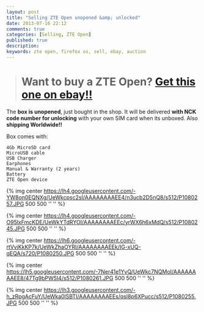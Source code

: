 ```yaml
---
layout: post
title: "Selling ZTE Open unopened &amp; unlocked"
date: 2013-07-16 22:12
comments: true
categories: [Selling, ZTE Open]
published: true
description:
keywords: zte open, firefox os, sell, ebay, auction
---
```

> # Want to buy a ZTE Open? [Get this one on ebay!!](http://www.ebay.es/itm/321166404309)

The **box is unopened**, just bought in the shop. It will be delivered **with NCK code number for unlocking** with your own SIM card when its unboxed. Also **shipping Worldwide!!**

Box comes with:

    4Gb MicroSD card
    MicroUSB cable
    USB Charger
    Earphones
    Manual & Warranty (2 years)
    Battery
    ZTE Open device

{% img center https://lh4.googleusercontent.com/-YW8on0EQNXg/UeWkcpsc2sI/AAAAAAAAEE4/n3ucb2D5nQ8/s512/P1080257.JPG 500 500 '' '' %}

{% img center https://lh4.googleusercontent.com/-O95lxFmcKDE/UeWkYTdRYOI/AAAAAAAAEEc/yrWX6h6xMdQ/s512/P1080245.JPG 500 500 '' '' %}

{% img center https://lh6.googleusercontent.com/-rtVvjKkKP7k/UeWkZhaOYRI/AAAAAAAAEEk/IG-xUQ-qEQA/s720/P1080250.JPG 500 500 '' '' %}

{% img center https://lh5.googleusercontent.com/-7Ner41e1YvQ/UeWkc7NQMoI/AAAAAAAAEE8/47Tg9bPW5I4/s512/P1080261.JPG 500 500 '' '' %}

{% img center https://lh3.googleusercontent.com/-h_zRpgAcFuY/UeWka0lSBTI/AAAAAAAAEEs/qsl8p6XPucc/s512/P1080255.JPG 500 500 '' '' %}

